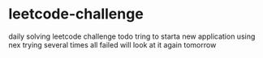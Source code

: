 # leetcode-challenge
daily solving leetcode challenge
todo
tring to starta new application using nex trying several times all failed will look at it again tomorrow